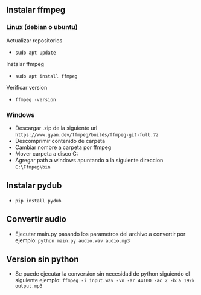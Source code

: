 ## Instalar ffmpeg

### Linux (debian o ubuntu)

Actualizar repositorios
- `sudo apt update`

Instalar ffmpeg  
- `sudo apt install ffmpeg`

Verificar version

- `ffmpeg -version`

### Windows

- Descargar .zip de la siguiente url `https://www.gyan.dev/ffmpeg/builds/ffmpeg-git-full.7z`
- Descomprimir contenido de carpeta
- Cambiar nombre a carpeta por ffmpeg
- Mover carpeta a disco C:
- Agregar path a windows apuntando a la siguiente direccion `C:\Ffmpeg\bin`


## Instalar pydub
- `pip install pydub`

## Convertir audio

- Ejecutar main.py pasando los parametros del archivo a convertir por ejemplo:
`python main.py audio.wav audio.mp3`
  
## Version sin python

- Se puede ejecutar la conversion sin necesidad de python siguiendo el siguiente ejemplo:
`ffmpeg -i input.wav -vn -ar 44100 -ac 2 -b:a 192k output.mp3`
